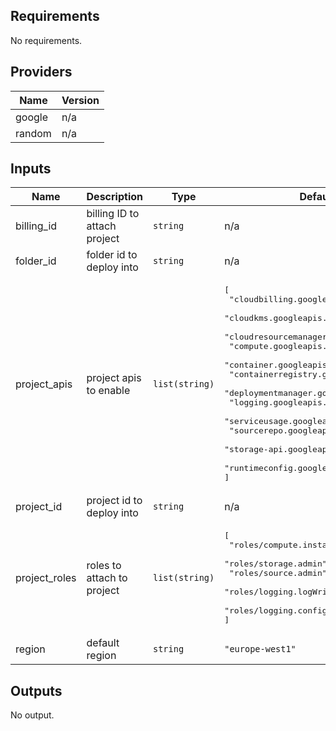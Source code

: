 ## Requirements

No requirements.

## Providers

| Name | Version |
|------|---------|
| google | n/a |
| random | n/a |

## Inputs

| Name | Description | Type | Default | Required |
|------|-------------|------|---------|:--------:|
| billing\_id | billing ID to attach project | `string` | n/a | yes |
| folder\_id | folder id to deploy into | `string` | n/a | yes |
| project\_apis | project apis to enable | `list(string)` | <pre>[<br>  "cloudbilling.googleapis.com",<br>  "cloudkms.googleapis.com",<br>  "cloudresourcemanager.googleapis.com",<br>  "compute.googleapis.com",<br>  "container.googleapis.com",<br>  "containerregistry.googleapis.com",<br>  "deploymentmanager.googleapis.com",<br>  "logging.googleapis.com",<br>  "serviceusage.googleapis.com",<br>  "sourcerepo.googleapis.com",<br>  "storage-api.googleapis.com",<br>  "runtimeconfig.googleapis.com"<br>]</pre> | no |
| project\_id | project id to deploy into | `string` | n/a | yes |
| project\_roles | roles to attach to project | `list(string)` | <pre>[<br>  "roles/compute.instanceAdmin.v1",<br>  "roles/storage.admin",<br>  "roles/source.admin",<br>  "roles/logging.logWriter",<br>  "roles/logging.configWriter"<br>]</pre> | no |
| region | default region | `string` | `"europe-west1"` | no |

## Outputs

No output.

